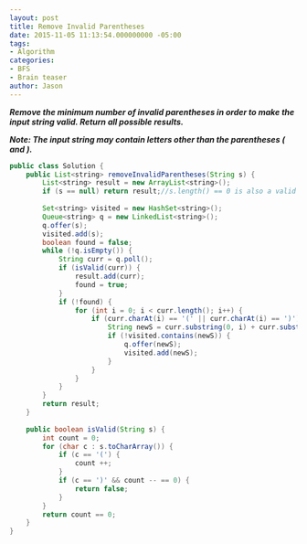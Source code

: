 ```yaml
---
layout: post
title: Remove Invalid Parentheses
date: 2015-11-05 11:13:54.000000000 -05:00
tags:
- Algorithm
categories:
- BFS
- Brain teaser
author: Jason
---
```

<p><strong><em>Remove the minimum number of invalid parentheses in order to make the input string valid. Return all possible results.</p>

Note: The input string may contain letters other than the parentheses ( and ).</em></strong></p>
``` java
public class Solution {
    public List<string> removeInvalidParentheses(String s) {
        List<string> result = new ArrayList<string>();
        if (s == null) return result;//s.length() == 0 is also a valid result
        
        Set<string> visited = new HashSet<string>();
        Queue<string> q = new LinkedList<string>();
        q.offer(s);
        visited.add(s);
        boolean found = false;
        while (!q.isEmpty()) {
            String curr = q.poll();
            if (isValid(curr)) {
                result.add(curr);
                found = true;
            }
            if (!found) {
                for (int i = 0; i < curr.length(); i++) {
                    if (curr.charAt(i) == '(' || curr.charAt(i) == ')') {
                        String newS = curr.substring(0, i) + curr.substring(i + 1);
                        if (!visited.contains(newS)) {
                            q.offer(newS);
                            visited.add(newS);
                        }
                    }
                }
            }
        }
        return result;
    }
    
    public boolean isValid(String s) {
        int count = 0;
        for (char c : s.toCharArray()) {
            if (c == '(') {
                count ++;
            }
            if (c == ')' && count -- == 0) {
                return false;
            }
        }
        return count == 0;
    }
}
```
